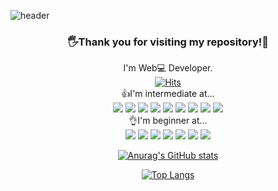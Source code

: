 ![header](https://capsule-render.vercel.app/api?type=slice&color=gradient&text=🙌Welcome&height=200&fontSize=100)
<div align="center">

<h3>🖐Thank you for visiting my repository!🙏</h3>

  I'm Web💻 Developer. <br>
  [![Hits](https://hits.seeyoufarm.com/api/count/incr/badge.svg?url=https%3A%2F%2Fgithub.com%2Fsungwookoo%2Fhit-counter&count_bg=%2379C83D&title_bg=%23555555&icon=&icon_color=%23E7E7E7&title=hits&edge_flat=false)](https://hits.seeyoufarm.com) <br>
👍I'm intermediate at...<br>
<img src="https://img.shields.io/badge/Python-3766AB?style=plastic&logo=Python&logoColor=white"/>
<img src="https://img.shields.io/badge/Java-007396?style=plastic&logo=Java&logoColor=white"/> 
<img src="https://img.shields.io/badge/JavaScript-F7DF1E?style=plastic&logo=JavaScript&logoColor=white"/> 
<img src="https://img.shields.io/badge/MySQL-4479A1?style=plastic&logo=MySQL&logoColor=white"/>
<img src="https://img.shields.io/badge/Django-3766AB?style=plastic&logo=Django&logoColor=white"/>
<img src="https://img.shields.io/badge/Vue.js-239120?style=plastic&logo=Vue.js&logoColor=white"/>
<img src="https://img.shields.io/badge/Spring-green?style=plastic&logo=Spring&logoColor=white"/>
<img src="https://img.shields.io/badge/SpringBoot-green?style=plastic&logo=SpringBoot&logoColor=white"/>
<img src="https://img.shields.io/badge/JPA-green?style=plastic&logo=Jpa&logoColor=white"/>
<br>
👌I'm beginner at...<br>
<img src="https://img.shields.io/badge/Go-00ADD8?style=flat-square&logo=Go&logoColor=white"/> 
<img src="https://img.shields.io/badge/React.js-61DAFB?style=flat-square&logo=React&logoColor=white"/> 
<img src="https://img.shields.io/badge/Node.js-green?style=flat-square&logo=Node.js&logoColor=white"/>
<img src="https://img.shields.io/badge/Next.js-red?style=flat-square&logo=Next.js&logoColor=white"/> 
<img src="https://img.shields.io/badge/C Sharp-239120?style=flat-square"/>
<img src="https://img.shields.io/badge/Nest.js-ff0000?style=flat-square&logo=NestJs&logoColor=white"/>
<img src="https://img.shields.io/badge/Android-3DDC84?style=flat-square&logo=Android&logoColor=white"/>
<br>

[![Anurag's GitHub stats](https://github-readme-stats.vercel.app/api?username=mccreate&count_private=true&show_icons=true&theme=dracula)](https://github.com/anuraghazra/github-readme-stats)

[![Top Langs](https://github-readme-stats.vercel.app/api/top-langs/?username=mccreate&theme=dracula)](https://github.com/anuraghazra/github-readme-stats)
</div>
